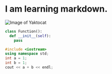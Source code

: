 # I am learning markdown.
![Image of Yaktocat](https://octodex.github.com/images/yaktocat.png)
``` python
class Function():
  def __init__(self):
    pass
```

``` C++
#include <iostream>
using namespace std;
int a = 1;
int b = 1;
cout << a + b << endl;
```
